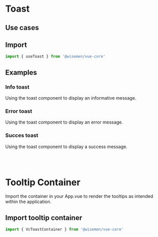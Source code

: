 # Toast

## Use cases

<BulletList
  :items="[
    {
      description: 'When you need to provide brief, non-intrusive feedback to the user (ex: successful action, such as saving a form or completing a task).',
      variant: 'good',
    },
    {
      description: 'When displaying long, detailed messages that require user reading time.',
      variant: 'bad',
    },
  ]"
/>

## Import

```ts
import { useToast } from '@wisemen/vue-core'
```

<!-- @include: ./toast-meta.md -->

## Examples

### Info toast
Using the toast component to display an informative message.

<ComponentPreviewV1 name="toast/info" />

### Error toast
Using the toast component to display an error message.

<ComponentPreviewV1 name="toast/error" />

### Succes toast
Using the toast component to display a success message.

<ComponentPreviewV1 name="toast/success" />

<br>
<br>

# Tooltip Container
Import the container in your App.vue to render the tooltips as intended within the application.

## Import tooltip container

```ts
import { VcToastContainer } from '@wisemen/vue-core'
```
